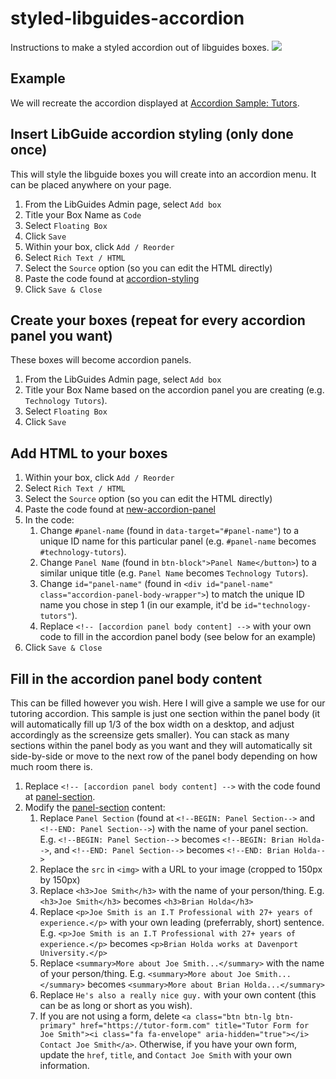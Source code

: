 # styled-libguides-accordion
Instructions to make a styled accordion out of libguides boxes.
![](https://user-images.githubusercontent.com/17990447/100281836-9b977300-2f38-11eb-81a3-415fb18cb0e7.gif)

## Example
We will recreate the accordion displayed at [Accordion Sample: Tutors](https://davenport.libguides.com/accordion).

## Insert LibGuide accordion styling (only done once)
This will style the libguide boxes you will create into an accordion menu. It can be placed anywhere on your page.

1. From the LibGuides Admin page, select `Add box`
2. Title your Box Name as `Code`
3. Select `Floating Box`
4. Click `Save`
5. Within your box, click `Add / Reorder`
6. Select `Rich Text / HTML`
7. Select the `Source` option (so you can edit the HTML directly)
8. Paste the code found at [accordion-styling](https://github.com/brianholda/styled-libguides-accordion/blob/main/accordion-styling)
9. Click `Save & Close`

## Create your boxes (repeat for every accordion panel you want)
These boxes will become accordion panels.

1. From the LibGuides Admin page, select `Add box`
2. Title your Box Name based on the accordion panel you are creating (e.g. `Technology Tutors`).
3. Select `Floating Box`
4. Click `Save`

## Add HTML to your boxes
1. Within your box, click `Add / Reorder`
2. Select `Rich Text / HTML`
3. Select the `Source` option (so you can edit the HTML directly)
4. Paste the code found at [new-accordion-panel](https://github.com/brianholda/styled-libguides-accordion/blob/main/new-accordion-panel)
5. In the code:
    1. Change `#panel-name` (found in `data-target="#panel-name"`) to a unique ID name for this particular panel (e.g. `#panel-name` becomes `#technology-tutors`).
    2. Change `Panel Name` (found in `btn-block">Panel Name</button>`) to a similar unique title (e.g. `Panel Name` becomes `Technology Tutors`).
    3. Change `id="panel-name"` (found in `<div id="panel-name" class="accordion-panel-body-wrapper">`) to match the unique ID name you chose in step 1 (in our example, it'd be `id="technology-tutors"`).
    4. Replace `<!-- [accordion panel body content] -->` with your own code to fill in the accordion panel body (see below for an example)
6. Click `Save & Close`

## Fill in the accordion panel body content
This can be filled however you wish. Here I will give a sample we use for our tutoring accordion. This sample is just one section within the panel body (it will automatically fill up 1/3 of the box width on a desktop, and adjust accordingly as the screensize gets smaller). You can stack as many sections within the panel body as you want and they will automatically sit side-by-side or move to the next row of the panel body depending on how much room there is.

1. Replace `<!-- [accordion panel body content] -->` with the code found at [panel-section](https://github.com/brianholda/styled-libguides-accordion/blob/main/panel-section).
2. Modify the [panel-section](https://github.com/brianholda/styled-libguides-accordion/blob/main/panel-section) content:
    1. Replace `Panel Section` (found at `<!--BEGIN: Panel Section-->` and `<!--END: Panel Section-->`) with the name of your panel section. E.g. `<!--BEGIN: Panel Section-->` becomes `<!--BEGIN: Brian Holda-->`, and `<!--END: Panel Section-->` becomes `<!--END: Brian Holda-->`
    2. Replace the `src` in `<img>` with a URL to your image (cropped to 150px by 150px)
    3. Replace `<h3>Joe Smith</h3>` with the name of your person/thing. E.g. `<h3>Joe Smith</h3>` becomes `<h3>Brian Holda</h3>`
    4. Replace `<p>Joe Smith is an I.T Professional with 27+ years of experience.</p>` with your own leading (preferrably, short) sentence. E.g. `<p>Joe Smith is an I.T Professional with 27+ years of experience.</p>` becomes `<p>Brian Holda works at Davenport University.</p>`
    5. Replace `<summary>More about Joe Smith...</summary>` with the name of your person/thing. E.g. `<summary>More about Joe Smith...</summary>` becomes `<summary>More about Brian Holda...</summary>`
    6. Replace `He's also a really nice guy.` with your own content (this can be as long or short as you wish).
    7. If you are not using a form, delete `<a class="btn btn-lg btn-primary" href="https://tutor-form.com" title="Tutor Form for Joe Smith"><i class="fa fa-envelope" aria-hidden="true"></i> Contact Joe Smith</a>`. Otherwise, if you have your own form, update the `href`, `title`, and `Contact Joe Smith` with your own information.
